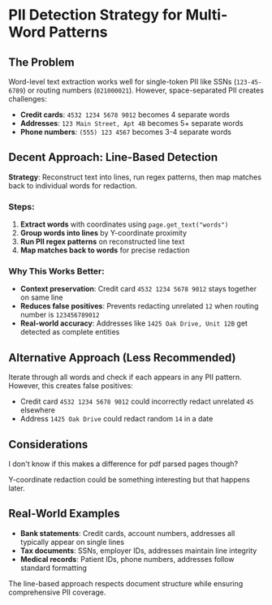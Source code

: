 # PII Detection Strategy for Multi-Word Patterns

## The Problem
Word-level text extraction works well for single-token PII like SSNs (`123-45-6789`) or routing numbers (`021000021`). However, space-separated PII creates challenges:

- **Credit cards**: `4532 1234 5678 9012` becomes 4 separate words
- **Addresses**: `123 Main Street, Apt 4B` becomes 5+ separate words  
- **Phone numbers**: `(555) 123 4567` becomes 3-4 separate words

## Decent Approach: Line-Based Detection

**Strategy**: Reconstruct text into lines, run regex patterns, then map matches back to individual words for redaction.

### Steps:
1. **Extract words** with coordinates using `page.get_text("words")`
2. **Group words into lines** by Y-coordinate proximity
3. **Run PII regex patterns** on reconstructed line text
4. **Map matches back to words** for precise redaction

### Why This Works Better:
- **Context preservation**: Credit card `4532 1234 5678 9012` stays together on same line
- **Reduces false positives**: Prevents redacting unrelated `12` when routing number is `123456789012`
- **Real-world accuracy**: Addresses like `1425 Oak Drive, Unit 12B` get detected as complete entities

## Alternative Approach (Less Recommended)
Iterate through all words and check if each appears in any PII pattern. However, this creates false positives:
- Credit card `4532 1234 5678 9012` could incorrectly redact unrelated `45` elsewhere
- Address `1425 Oak Drive` could redact random `14` in a date

## Considerations
I don't know if this makes a difference for pdf parsed pages though?


Y-coordinate redaction could be something interesting but that happens later.


## Real-World Examples
- **Bank statements**: Credit cards, account numbers, addresses all typically appear on single lines
- **Tax documents**: SSNs, employer IDs, addresses maintain line integrity  
- **Medical records**: Patient IDs, phone numbers, addresses follow standard formatting

The line-based approach respects document structure while ensuring comprehensive PII coverage.